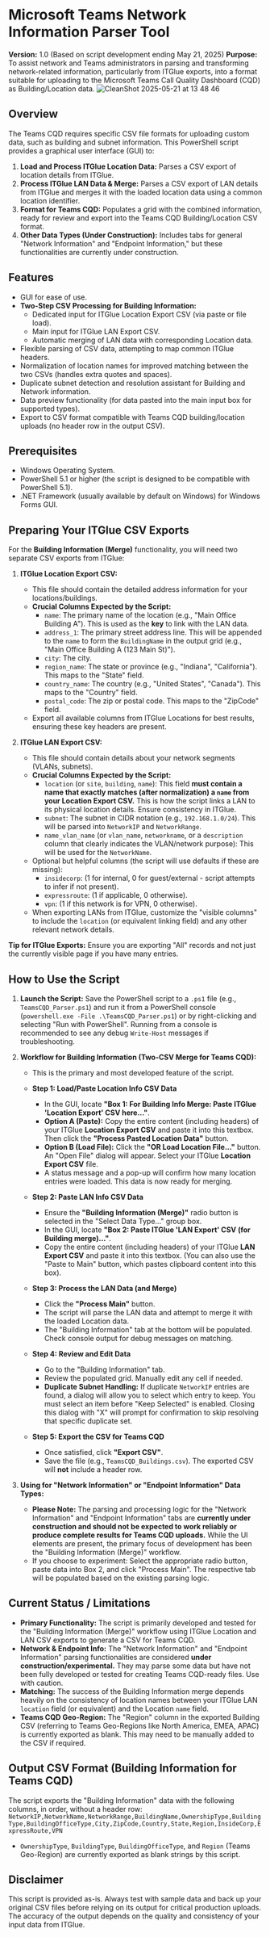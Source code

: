 # Microsoft Teams Network Information Parser Tool

**Version:** 1.0 (Based on script development ending May 21, 2025)
**Purpose:** To assist network and Teams administrators in parsing and transforming network-related information, particularly from ITGlue exports, into a format suitable for uploading to the Microsoft Teams Call Quality Dashboard (CQD) as Building/Location data.
![CleanShot 2025-05-21 at 13 48 46](https://github.com/user-attachments/assets/cee56d36-1aa2-44a1-9a77-ffaab4bd1957)



## Overview

The Teams CQD requires specific CSV file formats for uploading custom data, such as building and subnet information. This PowerShell script provides a graphical user interface (GUI) to:

1.  **Load and Process ITGlue Location Data:** Parses a CSV export of location details from ITGlue.
2.  **Process ITGlue LAN Data & Merge:** Parses a CSV export of LAN details from ITGlue and merges it with the loaded location data using a common location identifier.
3.  **Format for Teams CQD:** Populates a grid with the combined information, ready for review and export into the Teams CQD Building/Location CSV format.
4.  **Other Data Types (Under Construction):** Includes tabs for general "Network Information" and "Endpoint Information," but these functionalities are currently under construction.

## Features

* GUI for ease of use.
* **Two-Step CSV Processing for Building Information:**
    * Dedicated input for ITGlue Location Export CSV (via paste or file load).
    * Main input for ITGlue LAN Export CSV.
    * Automatic merging of LAN data with corresponding Location data.
* Flexible parsing of CSV data, attempting to map common ITGlue headers.
* Normalization of location names for improved matching between the two CSVs (handles extra quotes and spaces).
* Duplicate subnet detection and resolution assistant for Building and Network information.
* Data preview functionality (for data pasted into the main input box for supported types).
* Export to CSV format compatible with Teams CQD building/location uploads (no header row in the output CSV).

## Prerequisites

* Windows Operating System.
* PowerShell 5.1 or higher (the script is designed to be compatible with PowerShell 5.1).
* .NET Framework (usually available by default on Windows) for Windows Forms GUI.

## Preparing Your ITGlue CSV Exports

For the **Building Information (Merge)** functionality, you will need two separate CSV exports from ITGlue:

1.  **ITGlue Location Export CSV:**
    * This file should contain the detailed address information for your locations/buildings.
    * **Crucial Columns Expected by the Script:**
        * `name`: The primary name of the location (e.g., "Main Office Building A"). This is used as the **key** to link with the LAN data.
        * `address_1`: The primary street address line. This will be appended to the `name` to form the `BuildingName` in the output grid (e.g., "Main Office Building A (123 Main St)").
        * `city`: The city.
        * `region_name`: The state or province (e.g., "Indiana", "California"). This maps to the "State" field.
        * `country_name`: The country (e.g., "United States", "Canada"). This maps to the "Country" field.
        * `postal_code`: The zip or postal code. This maps to the "ZipCode" field.
    * Export all available columns from ITGlue Locations for best results, ensuring these key headers are present.

2.  **ITGlue LAN Export CSV:**
    * This file should contain details about your network segments (VLANs, subnets).
    * **Crucial Columns Expected by the Script:**
        * `location` (or `site`, `building`, `name`): This field **must contain a name that exactly matches (after normalization) a `name` from your Location Export CSV.** This is how the script links a LAN to its physical location details. Ensure consistency in ITGlue.
        * `subnet`: The subnet in CIDR notation (e.g., `192.168.1.0/24`). This will be parsed into `NetworkIP` and `NetworkRange`.
        * `name_vlan_name` (or `vlan_name`, `networkname`, or a `description` column that clearly indicates the VLAN/network purpose): This will be used for the `NetworkName`.
    * Optional but helpful columns (the script will use defaults if these are missing):
        * `insidecorp`: (1 for internal, 0 for guest/external - script attempts to infer if not present).
        * `expressroute`: (1 if applicable, 0 otherwise).
        * `vpn`: (1 if this network is for VPN, 0 otherwise).
    * When exporting LANs from ITGlue, customize the "visible columns" to include the `location` (or equivalent linking field) and any other relevant network details.

**Tip for ITGlue Exports:** Ensure you are exporting "All" records and not just the currently visible page if you have many entries.

## How to Use the Script

1.  **Launch the Script:** Save the PowerShell script to a `.ps1` file (e.g., `TeamsCQD_Parser.ps1`) and run it from a PowerShell console (`powershell.exe -File .\TeamsCQD_Parser.ps1`) or by right-clicking and selecting "Run with PowerShell". Running from a console is recommended to see any debug `Write-Host` messages if troubleshooting.

2.  **Workflow for Building Information (Two-CSV Merge for Teams CQD):**
    * This is the primary and most developed feature of the script.
    * **Step 1: Load/Paste Location Info CSV Data**
        * In the GUI, locate **"Box 1: For Building Info Merge: Paste ITGlue 'Location Export' CSV here..."**.
        * **Option A (Paste):** Copy the entire content (including headers) of your ITGlue **Location Export CSV** and paste it into this textbox. Then click the **"Process Pasted Location Data"** button.
        * **Option B (Load File):** Click the **"OR Load Location File..."** button. An "Open File" dialog will appear. Select your ITGlue **Location Export CSV** file.
        * A status message and a pop-up will confirm how many location entries were loaded. This data is now ready for merging.

    * **Step 2: Paste LAN Info CSV Data**
        * Ensure the **"Building Information (Merge)"** radio button is selected in the "Select Data Type..." group box.
        * In the GUI, locate **"Box 2: Paste ITGlue 'LAN Export' CSV (for Building merge)..."**.
        * Copy the entire content (including headers) of your ITGlue **LAN Export CSV** and paste it into this textbox. (You can also use the "Paste to Main" button, which pastes clipboard content into this box).

    * **Step 3: Process the LAN Data (and Merge)**
        * Click the **"Process Main"** button.
        * The script will parse the LAN data and attempt to merge it with the loaded Location data.
        * The "Building Information" tab at the bottom will be populated. Check console output for debug messages on matching.

    * **Step 4: Review and Edit Data**
        * Go to the "Building Information" tab.
        * Review the populated grid. Manually edit any cell if needed.
        * **Duplicate Subnet Handling:** If duplicate `NetworkIP` entries are found, a dialog will allow you to select which entry to keep. You must select an item before "Keep Selected" is enabled. Closing this dialog with "X" will prompt for confirmation to skip resolving that specific duplicate set.

    * **Step 5: Export the CSV for Teams CQD**
        * Once satisfied, click **"Export CSV"**.
        * Save the file (e.g., `TeamsCQD_Buildings.csv`). The exported CSV will **not** include a header row.

3.  **Using for "Network Information" or "Endpoint Information" Data Types:**
    * **Please Note:** The parsing and processing logic for the "Network Information" and "Endpoint Information" tabs are **currently under construction and should not be expected to work reliably or produce complete results for Teams CQD uploads.** While the UI elements are present, the primary focus of development has been the "Building Information (Merge)" workflow.
    * If you choose to experiment: Select the appropriate radio button, paste data into Box 2, and click "Process Main". The respective tab will be populated based on the existing parsing logic.

## Current Status / Limitations

* **Primary Functionality:** The script is primarily developed and tested for the "Building Information (Merge)" workflow using ITGlue Location and LAN CSV exports to generate a CSV for Teams CQD.
* **Network & Endpoint Info:** The "Network Information" and "Endpoint Information" parsing functionalities are considered **under construction/experimental.** They may parse some data but have not been fully developed or tested for creating Teams CQD-ready files. Use with caution.
* **Matching:** The success of the Building Information merge depends heavily on the consistency of location names between your ITGlue LAN `location` field (or equivalent) and the Location `name` field.
* **Teams CQD Geo-Region:** The "Region" column in the exported Building CSV (referring to Teams Geo-Regions like North America, EMEA, APAC) is currently exported as blank. This may need to be manually added to the CSV if required.

## Output CSV Format (Building Information for Teams CQD)

The script exports the "Building Information" data with the following columns, in order, without a header row:
`NetworkIP,NetworkName,NetworkRange,BuildingName,OwnershipType,BuildingType,BuildingOfficeType,City,ZipCode,Country,State,Region,InsideCorp,ExpressRoute,VPN`

* `OwnershipType`, `BuildingType`, `BuildingOfficeType`, and `Region` (Teams Geo-Region) are currently exported as blank strings by this script.

## Disclaimer

This script is provided as-is. Always test with sample data and back up your original CSV files before relying on its output for critical production uploads. The accuracy of the output depends on the quality and consistency of your input data from ITGlue.
